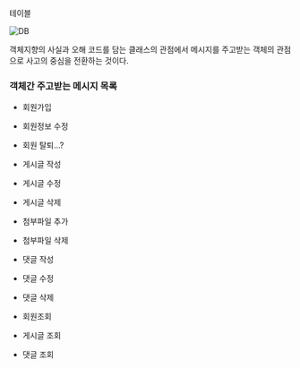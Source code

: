 
테이블

![DB](https://user-images.githubusercontent.com/58217856/200501486-4a120d4b-2850-4f47-8422-9cb17d232e20.png)


객체지향의 사실과 오해
코드를 담는 클래스의 관점에서 메시지를 주고받는 객체의 관점으로 사고의 중심을 전환하는 것이다.

### 객체간 주고받는 메시지 목록


- 회원가입
- 회원정보 수정
- 회원 탈퇴...?
- 게시글 작성
- 게시글 수정
- 게시글 삭제
- 첨부파일 추가
- 첨부파일 삭제
- 댓글 작성
- 댓글 수정
- 댓글 삭제

- 회원조회
- 게시글 조회
- 댓글 조회

